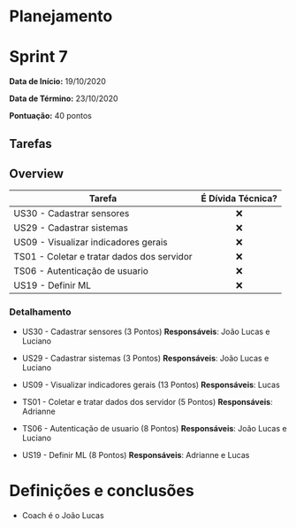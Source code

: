 # Planejamento

# Sprint 7

**Data de Início:** 19/10/2020

**Data de Término:** 23/10/2020

**Pontuação:** 40 pontos

## Tarefas

## Overview
| Tarefa | É Dívida Técnica? |
| -------- | :----: |
| US30 - Cadastrar sensores | :x: | 
| US29 - Cadastrar sistemas | :x: | 
| US09 - Visualizar indicadores gerais | :x: |
| TS01 - Coletar e tratar dados dos servidor | :x: |
| TS06 - Autenticação de usuario | :x: |
| US19 - Definir ML | :x: |

### Detalhamento

* US30 - Cadastrar sensores (3 Pontos)
    **Responsáveis**: João Lucas e Luciano
    
* US29 - Cadastrar sistemas (3 Pontos)
    **Responsáveis**: João Lucas e Luciano
    
* US09 - Visualizar indicadores gerais (13 Pontos)
    **Responsáveis**: Lucas

* TS01 - Coletar e tratar dados dos servidor (5 Pontos)
    **Responsáveis**: Adrianne
    
* TS06 - Autenticação de usuario  (8 Pontos)
    **Responsáveis**: João Lucas e Luciano

*  US19 - Definir ML   (8 Pontos)
    **Responsáveis**: Adrianne e Lucas

# Definições e conclusões 

* Coach é o João Lucas